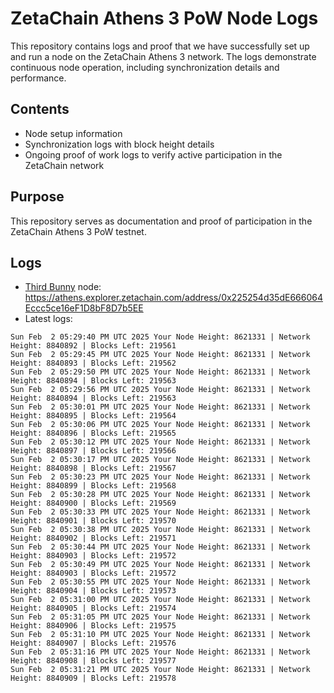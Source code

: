 # ZetaChain Athens 3 PoW Node Logs
This repository contains logs and proof that we have successfully set up and run a node on the ZetaChain Athens 3 network. The logs demonstrate continuous node operation, including synchronization details and performance.

## Contents
- Node setup information
- Synchronization logs with block height details
- Ongoing proof of work logs to verify active participation in the ZetaChain network

## Purpose
This repository serves as documentation and proof of participation in the ZetaChain Athens 3 PoW testnet.

## Logs

- [Third Bunny](https://thirdbunny.xyz/) node: https://athens.explorer.zetachain.com/address/0x225254d35dE666064Eccc5ce16eF1D8bF8D7b5EE
- Latest logs:
```
Sun Feb  2 05:29:40 PM UTC 2025 Your Node Height: 8621331 | Network Height: 8840892 | Blocks Left: 219561
Sun Feb  2 05:29:45 PM UTC 2025 Your Node Height: 8621331 | Network Height: 8840893 | Blocks Left: 219562
Sun Feb  2 05:29:50 PM UTC 2025 Your Node Height: 8621331 | Network Height: 8840894 | Blocks Left: 219563
Sun Feb  2 05:29:56 PM UTC 2025 Your Node Height: 8621331 | Network Height: 8840894 | Blocks Left: 219563
Sun Feb  2 05:30:01 PM UTC 2025 Your Node Height: 8621331 | Network Height: 8840895 | Blocks Left: 219564
Sun Feb  2 05:30:06 PM UTC 2025 Your Node Height: 8621331 | Network Height: 8840896 | Blocks Left: 219565
Sun Feb  2 05:30:12 PM UTC 2025 Your Node Height: 8621331 | Network Height: 8840897 | Blocks Left: 219566
Sun Feb  2 05:30:17 PM UTC 2025 Your Node Height: 8621331 | Network Height: 8840898 | Blocks Left: 219567
Sun Feb  2 05:30:23 PM UTC 2025 Your Node Height: 8621331 | Network Height: 8840899 | Blocks Left: 219568
Sun Feb  2 05:30:28 PM UTC 2025 Your Node Height: 8621331 | Network Height: 8840900 | Blocks Left: 219569
Sun Feb  2 05:30:33 PM UTC 2025 Your Node Height: 8621331 | Network Height: 8840901 | Blocks Left: 219570
Sun Feb  2 05:30:38 PM UTC 2025 Your Node Height: 8621331 | Network Height: 8840902 | Blocks Left: 219571
Sun Feb  2 05:30:44 PM UTC 2025 Your Node Height: 8621331 | Network Height: 8840903 | Blocks Left: 219572
Sun Feb  2 05:30:49 PM UTC 2025 Your Node Height: 8621331 | Network Height: 8840903 | Blocks Left: 219572
Sun Feb  2 05:30:55 PM UTC 2025 Your Node Height: 8621331 | Network Height: 8840904 | Blocks Left: 219573
Sun Feb  2 05:31:00 PM UTC 2025 Your Node Height: 8621331 | Network Height: 8840905 | Blocks Left: 219574
Sun Feb  2 05:31:05 PM UTC 2025 Your Node Height: 8621331 | Network Height: 8840906 | Blocks Left: 219575
Sun Feb  2 05:31:10 PM UTC 2025 Your Node Height: 8621331 | Network Height: 8840907 | Blocks Left: 219576
Sun Feb  2 05:31:16 PM UTC 2025 Your Node Height: 8621331 | Network Height: 8840908 | Blocks Left: 219577
Sun Feb  2 05:31:21 PM UTC 2025 Your Node Height: 8621331 | Network Height: 8840909 | Blocks Left: 219578
```
